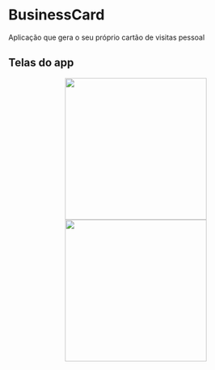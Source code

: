 # BusinessCard
Aplicação que gera o seu próprio cartão de visitas pessoal

## Telas do app

<div align="center">
  <img src="https://user-images.githubusercontent.com/19698296/155031868-d93f6bd0-c8a5-4813-9f5d-45c67b562692.png" width="280px" />
  <img src="https://user-images.githubusercontent.com/19698296/155031865-c7c1ec20-8b5b-48b6-8229-d3dbf36ead83.png" width="280px" />
</div>
